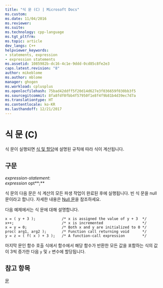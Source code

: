 ```yaml
---
title: "식 문 (C) | Microsoft Docs"
ms.custom: 
ms.date: 11/04/2016
ms.reviewer: 
ms.suite: 
ms.technology: cpp-language
ms.tgt_pltfrm: 
ms.topic: article
dev_langs: C++
helpviewer_keywords:
- statements, expression
- expression statements
ms.assetid: 1085982b-dc16-4c1e-9ddd-0cd85c8fe2e3
caps.latest.revision: "8"
author: mikeblome
ms.author: mblome
manager: ghogen
ms.workload: cplusplus
ms.openlocfilehash: 75bad42ddff5f20d14d627e3f036659f030bb3f5
ms.sourcegitcommit: 8fa8fdf0fbb4f57950f1e8f4f9b81b4d39ec7d7a
ms.translationtype: HT
ms.contentlocale: ko-KR
ms.lasthandoff: 12/21/2017
---
```

# <a name="expression-statement-c"></a>식 문 (C)
식 문이 실행되면 [식 및 할당](../c-language/expressions-and-assignments.md)에 설명된 규칙에 따라 식이 계산됩니다.  
  
## <a name="syntax"></a>구문  
 *expression-statement*:  
 *expression* opt**;**  
  
 식 문의 다음 문은 식 계산의 모든 파생 작업이 완료된 후에 실행됩니다. 빈 식 문을 null 문이라고 합니다. 자세한 내용은 [Null 문](../c-language/null-statement-c.md)을 참조하세요.  
  
 다음 예제에서는 식 문에 대해 설명합니다.  
  
```  
x = ( y + 3 );            /* x is assigned the value of y + 3  */  
x++;                      /* x is incremented                  */  
x = y = 0;                /* Both x and y are initialized to 0 */  
proc( arg1, arg2 );       /* Function call returning void      */  
y = z = ( f( x ) + 3 );   /* A function-call expression        */  
```  
  
 마지막 문인 함수 호출 식에서 함수에서 해당 함수가 반환한 모든 값을 포함하는 식의 값이 3씩 증가한 다음 `y` 및 `z` 변수에 할당됩니다.  
  
## <a name="see-also"></a>참고 항목  
 [문](../c-language/statements-c.md)
